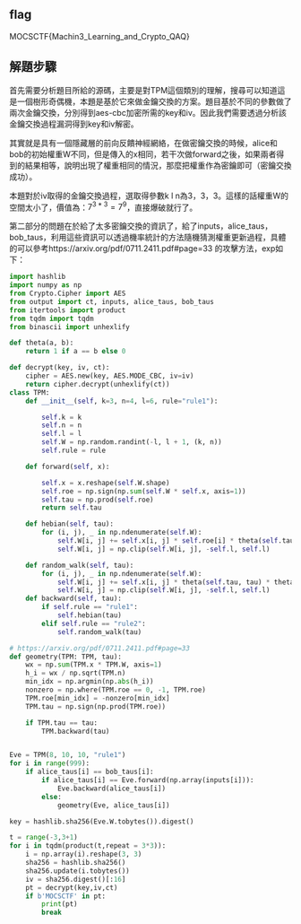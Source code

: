 ## flag

MOCSCTF{Machin3_Learning_and_Crypto_QAQ}

## 解題步驟

首先需要分析題目所給的源碼，主要是對TPM這個類別的理解，搜尋可以知道這是一個樹形奇偶機，本題是基於它來做金鑰交換的方案。題目基於不同的參數做了兩次金鑰交換，分別得到aes-cbc加密所需的key和iv。因此我們需要透過分析該金鑰交換過程漏洞得到key和iv解密。

其實就是具有一個隱藏層的前向反饋神經網絡，在做密鑰交換的時候，alice和bob的初始權重W不同，但是傳入的x相同，若干次做forward之後，如果兩者得到的結果相等，說明出現了權重相同的情況，那麼把權重作為密鑰即可（密鑰交換成功）。

本題對於iv取得的金鑰交換過程，選取得參數k l n為3，3，3。這樣的話權重W的空間太小了，價值為：$7^{3*3}=7^{9}$，直接爆破就行了。

第二部分的問題在於給了太多密鑰交換的資訊了，給了inputs，alice_taus，bob_taus，利用這些資訊可以透過機率統計的方法隨機猜測權重更新過程，具體的可以參考https://arxiv.org/pdf/0711.2411.pdf#page=33 的攻擊方法，exp如下：

```python
import hashlib
import numpy as np
from Crypto.Cipher import AES
from output import ct, inputs, alice_taus, bob_taus
from itertools import product
from tqdm import tqdm
from binascii import unhexlify

def theta(a, b):
    return 1 if a == b else 0

def decrypt(key, iv, ct):
    cipher = AES.new(key, AES.MODE_CBC, iv=iv)
    return cipher.decrypt(unhexlify(ct))
class TPM:
    def __init__(self, k=3, n=4, l=6, rule="rule1"):

        self.k = k
        self.n = n
        self.l = l
        self.W = np.random.randint(-l, l + 1, (k, n))
        self.rule = rule

    def forward(self, x):

        self.x = x.reshape(self.W.shape)
        self.roe = np.sign(np.sum(self.W * self.x, axis=1))
        self.tau = np.prod(self.roe)
        return self.tau

    def hebian(self, tau):
        for (i, j), _ in np.ndenumerate(self.W):
            self.W[i, j] += self.x[i, j] * self.roe[i] * theta(self.tau, tau) * theta(self.roe[i], self.tau)
            self.W[i, j] = np.clip(self.W[i, j], -self.l, self.l)

    def random_walk(self, tau):
        for (i, j), _ in np.ndenumerate(self.W):
            self.W[i, j] += self.x[i, j] * theta(self.tau, tau) * theta(self.roe[i], self.tau)
            self.W[i, j] = np.clip(self.W[i, j], -self.l, self.l)
    def backward(self, tau):
        if self.rule == "rule1":
            self.hebian(tau)
        elif self.rule == "rule2":
            self.random_walk(tau)

# https://arxiv.org/pdf/0711.2411.pdf#page=33
def geometry(TPM: TPM, tau):
    wx = np.sum(TPM.x * TPM.W, axis=1)
    h_i = wx / np.sqrt(TPM.n)
    min_idx = np.argmin(np.abs(h_i))
    nonzero = np.where(TPM.roe == 0, -1, TPM.roe)
    TPM.roe[min_idx] = -nonzero[min_idx]
    TPM.tau = np.sign(np.prod(TPM.roe))

    if TPM.tau == tau:
        TPM.backward(tau)


Eve = TPM(8, 10, 10, "rule1")
for i in range(999):
    if alice_taus[i] == bob_taus[i]:
        if alice_taus[i] == Eve.forward(np.array(inputs[i])):
            Eve.backward(alice_taus[i])
        else:
            geometry(Eve, alice_taus[i])

key = hashlib.sha256(Eve.W.tobytes()).digest()

t = range(-3,3+1)
for i in tqdm(product(t,repeat = 3*3)):
    i = np.array(i).reshape(3, 3)
    sha256 = hashlib.sha256()
    sha256.update(i.tobytes())
    iv = sha256.digest()[:16]
    pt = decrypt(key,iv,ct)
    if b'MOCSCTF' in pt:
        print(pt)
        break
```


